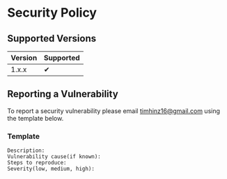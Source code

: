 # Security Policy

## Supported Versions

| Version | Supported |
| ------- | --------- |
| 1.x.x   | ✔         |

## Reporting a Vulnerability

To report a security vulnerability please email
[timhinz16@gmail.com](mailto:timhinz16@gmail.com) using the template below.

### Template

```text
Description:
Vulnerability cause(if known):
Steps to reproduce:
Severity(low, medium, high):
```
